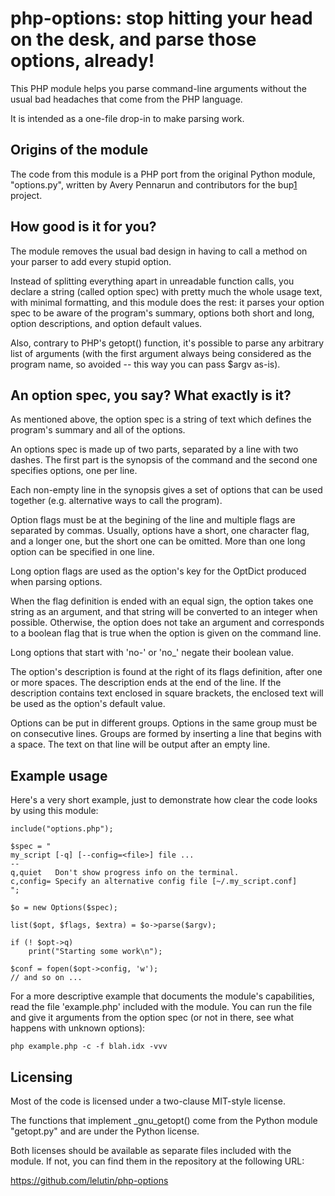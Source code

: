 
php-options: stop hitting your head on the desk, and parse those options, already!
==================================================================================

This PHP module helps you parse command-line arguments without the usual bad
headaches that come from the PHP language.

It is intended as a one-file drop-in to make parsing work.

Origins of the module
---------------------

The code from this module is a PHP port from the original Python module,
"options.py", written by Avery Pennarun and contributors for the bup[1] project.

[1]:https://github.com/apenwarr/bup/

How good is it for you?
-----------------------

The module removes the usual bad design in having to call a method on your
parser to add every stupid option.

Instead of splitting everything apart in unreadable function calls, you declare
a string (called option spec) with pretty much the whole usage text, with
minimal formatting, and this module does the rest: it parses your option spec
to be aware of the program's summary, options both short and long, option
descriptions, and option default values.

Also, contrary to PHP's getopt() function, it's possible to parse any arbitrary
list of arguments (with the first argument always being considered as the
program name, so avoided -- this way you can pass $argv as-is).

An option spec, you say? What exactly is it?
--------------------------------------------

As mentioned above, the option spec is a string of text which defines the
program's summary and all of the options.

An options spec is made up of two parts, separated by a line with two dashes.
The first part is the synopsis of the command and the second one specifies
options, one per line.

Each non-empty line in the synopsis gives a set of options that can be used
together (e.g. alternative ways to call the program).

Option flags must be at the begining of the line and multiple flags are
separated by commas. Usually, options have a short, one character flag, and a
longer one, but the short one can be omitted. More than one long option can be
specified in one line.

Long option flags are used as the option's key for the OptDict produced when
parsing options.

When the flag definition is ended with an equal sign, the option takes
one string as an argument, and that string will be converted to an
integer when possible. Otherwise, the option does not take an argument
and corresponds to a boolean flag that is true when the option is
given on the command line.

Long options that start with 'no-' or 'no\_' negate their boolean value.

The option's description is found at the right of its flags definition, after
one or more spaces. The description ends at the end of the line. If the
description contains text enclosed in square brackets, the enclosed text will
be used as the option's default value.

Options can be put in different groups. Options in the same group must be on
consecutive lines. Groups are formed by inserting a line that begins with a
space. The text on that line will be output after an empty line.

Example usage
-------------

Here's a very short example, just to demonstrate how clear the code looks by
using this module:

    include("options.php");
    
    $spec = "
    my_script [-q] [--config=<file>] file ...
    --
    q,quiet   Don't show progress info on the terminal.
    c,config= Specify an alternative config file [~/.my_script.conf]
    ";
    
    $o = new Options($spec);
    
    list($opt, $flags, $extra) = $o->parse($argv);
    
    if (! $opt->q)
        print("Starting some work\n");
    
    $conf = fopen($opt->config, 'w');
    // and so on ...

For a more descriptive example that documents the module's capabilities, read
the file 'example.php' included with the module. You can run the file and give
it arguments from the option spec (or not in there, see what happens with
unknown options):

    php example.php -c -f blah.idx -vvv

Licensing
---------

Most of the code is licensed under a two-clause MIT-style license.

The functions that implement \_gnu\_getopt() come from the Python module
"getopt.py" and are under the Python license.

Both licenses should be available as separate files included with the module.
If not, you can find them in the repository at the following URL:

https://github.com/lelutin/php-options

